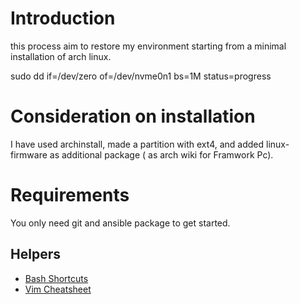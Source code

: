 # Introduction

this process aim to restore my environment starting from a minimal installation of arch linux.


sudo dd if=/dev/zero of=/dev/nvme0n1 bs=1M status=progress

# Consideration on installation

I have used archinstall, made a partition with ext4, and added linux-firmware as additional package ( as arch wiki for Framwork Pc). 

# Requirements

You only need git and ansible package to get started.

## Helpers 
* [Bash Shortcuts](./doc/bash_shortcuts.md)
* [Vim Cheatsheet](./doc/vim_cht.md)


